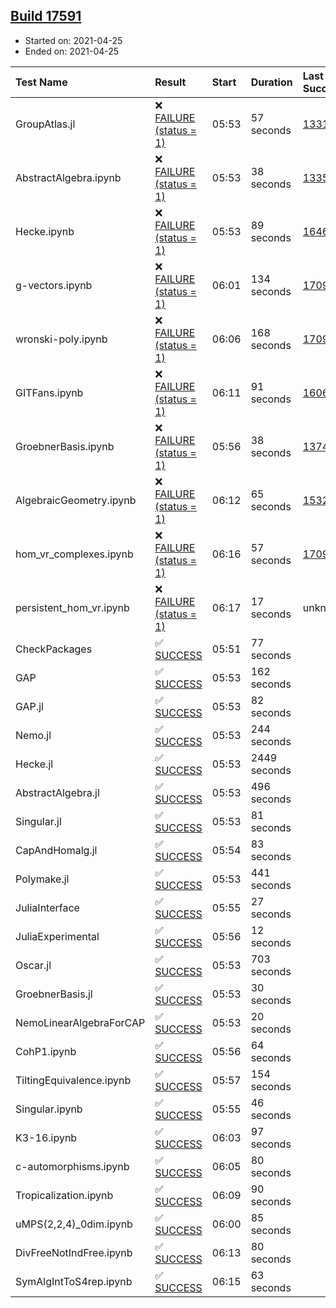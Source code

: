 ## [Build 17591](https://oscarci.mathematik.uni-kl.de/job/oscar/17591/)

* Started on: 2021-04-25
* Ended on: 2021-04-25

| Test Name    | Result | Start | Duration | Last Success | First Failure |
|:-------------|:-------|:------|:---------|:-------------|:--------------|
| GroupAtlas.jl | ❌ [FAILURE (status = 1)](https://oscarci.mathematik.uni-kl.de/job/oscar/17591/artifact/logs/build-17591/GroupAtlas.jl.log) | 05:53 | 57 seconds | [13311](https://oscarci.mathematik.uni-kl.de/job/oscar/13311/) | [13312](https://oscarci.mathematik.uni-kl.de/job/oscar/13312/) |
| AbstractAlgebra.ipynb | ❌ [FAILURE (status = 1)](https://oscarci.mathematik.uni-kl.de/job/oscar/17591/artifact/logs/build-17591/AbstractAlgebra.ipynb.log) | 05:53 | 38 seconds | [13355](https://oscarci.mathematik.uni-kl.de/job/oscar/13355/) | [13356](https://oscarci.mathematik.uni-kl.de/job/oscar/13356/) |
| Hecke.ipynb | ❌ [FAILURE (status = 1)](https://oscarci.mathematik.uni-kl.de/job/oscar/17591/artifact/logs/build-17591/Hecke.ipynb.log) | 05:53 | 89 seconds | [16463](https://oscarci.mathematik.uni-kl.de/job/oscar/16463/) | [16464](https://oscarci.mathematik.uni-kl.de/job/oscar/16464/) |
| g-vectors.ipynb | ❌ [FAILURE (status = 1)](https://oscarci.mathematik.uni-kl.de/job/oscar/17591/artifact/logs/build-17591/g-vectors.ipynb.log) | 06:01 | 134 seconds | [17099](https://oscarci.mathematik.uni-kl.de/job/oscar/17099/) | [17100](https://oscarci.mathematik.uni-kl.de/job/oscar/17100/) |
| wronski-poly.ipynb | ❌ [FAILURE (status = 1)](https://oscarci.mathematik.uni-kl.de/job/oscar/17591/artifact/logs/build-17591/wronski-poly.ipynb.log) | 06:06 | 168 seconds | [17098](https://oscarci.mathematik.uni-kl.de/job/oscar/17098/) | [17099](https://oscarci.mathematik.uni-kl.de/job/oscar/17099/) |
| GITFans.ipynb | ❌ [FAILURE (status = 1)](https://oscarci.mathematik.uni-kl.de/job/oscar/17591/artifact/logs/build-17591/GITFans.ipynb.log) | 06:11 | 91 seconds | [16068](https://oscarci.mathematik.uni-kl.de/job/oscar/16068/) | [16069](https://oscarci.mathematik.uni-kl.de/job/oscar/16069/) |
| GroebnerBasis.ipynb | ❌ [FAILURE (status = 1)](https://oscarci.mathematik.uni-kl.de/job/oscar/17591/artifact/logs/build-17591/GroebnerBasis.ipynb.log) | 05:56 | 38 seconds | [13748](https://oscarci.mathematik.uni-kl.de/job/oscar/13748/) | [13749](https://oscarci.mathematik.uni-kl.de/job/oscar/13749/) |
| AlgebraicGeometry.ipynb | ❌ [FAILURE (status = 1)](https://oscarci.mathematik.uni-kl.de/job/oscar/17591/artifact/logs/build-17591/AlgebraicGeometry.ipynb.log) | 06:12 | 65 seconds | [15322](https://oscarci.mathematik.uni-kl.de/job/oscar/15322/) | [15323](https://oscarci.mathematik.uni-kl.de/job/oscar/15323/) |
| hom_vr_complexes.ipynb | ❌ [FAILURE (status = 1)](https://oscarci.mathematik.uni-kl.de/job/oscar/17591/artifact/logs/build-17591/hom_vr_complexes.ipynb.log) | 06:16 | 57 seconds | [17099](https://oscarci.mathematik.uni-kl.de/job/oscar/17099/) | [17100](https://oscarci.mathematik.uni-kl.de/job/oscar/17100/) |
| persistent_hom_vr.ipynb | ❌ [FAILURE (status = 1)](https://oscarci.mathematik.uni-kl.de/job/oscar/17591/artifact/logs/build-17591/persistent_hom_vr.ipynb.log) | 06:17 | 17 seconds | unknown | unknown |
| CheckPackages | ✅ [SUCCESS](https://oscarci.mathematik.uni-kl.de/job/oscar/17591/artifact/logs/build-17591/CheckPackages.log) | 05:51 | 77 seconds |  |  |
| GAP | ✅ [SUCCESS](https://oscarci.mathematik.uni-kl.de/job/oscar/17591/artifact/logs/build-17591/GAP.log) | 05:53 | 162 seconds |  |  |
| GAP.jl | ✅ [SUCCESS](https://oscarci.mathematik.uni-kl.de/job/oscar/17591/artifact/logs/build-17591/GAP.jl.log) | 05:53 | 82 seconds |  |  |
| Nemo.jl | ✅ [SUCCESS](https://oscarci.mathematik.uni-kl.de/job/oscar/17591/artifact/logs/build-17591/Nemo.jl.log) | 05:53 | 244 seconds |  |  |
| Hecke.jl | ✅ [SUCCESS](https://oscarci.mathematik.uni-kl.de/job/oscar/17591/artifact/logs/build-17591/Hecke.jl.log) | 05:53 | 2449 seconds |  |  |
| AbstractAlgebra.jl | ✅ [SUCCESS](https://oscarci.mathematik.uni-kl.de/job/oscar/17591/artifact/logs/build-17591/AbstractAlgebra.jl.log) | 05:53 | 496 seconds |  |  |
| Singular.jl | ✅ [SUCCESS](https://oscarci.mathematik.uni-kl.de/job/oscar/17591/artifact/logs/build-17591/Singular.jl.log) | 05:53 | 81 seconds |  |  |
| CapAndHomalg.jl | ✅ [SUCCESS](https://oscarci.mathematik.uni-kl.de/job/oscar/17591/artifact/logs/build-17591/CapAndHomalg.jl.log) | 05:54 | 83 seconds |  |  |
| Polymake.jl | ✅ [SUCCESS](https://oscarci.mathematik.uni-kl.de/job/oscar/17591/artifact/logs/build-17591/Polymake.jl.log) | 05:53 | 441 seconds |  |  |
| JuliaInterface | ✅ [SUCCESS](https://oscarci.mathematik.uni-kl.de/job/oscar/17591/artifact/logs/build-17591/JuliaInterface.log) | 05:55 | 27 seconds |  |  |
| JuliaExperimental | ✅ [SUCCESS](https://oscarci.mathematik.uni-kl.de/job/oscar/17591/artifact/logs/build-17591/JuliaExperimental.log) | 05:56 | 12 seconds |  |  |
| Oscar.jl | ✅ [SUCCESS](https://oscarci.mathematik.uni-kl.de/job/oscar/17591/artifact/logs/build-17591/Oscar.jl.log) | 05:53 | 703 seconds |  |  |
| GroebnerBasis.jl | ✅ [SUCCESS](https://oscarci.mathematik.uni-kl.de/job/oscar/17591/artifact/logs/build-17591/GroebnerBasis.jl.log) | 05:53 | 30 seconds |  |  |
| NemoLinearAlgebraForCAP | ✅ [SUCCESS](https://oscarci.mathematik.uni-kl.de/job/oscar/17591/artifact/logs/build-17591/NemoLinearAlgebraForCAP.log) | 05:53 | 20 seconds |  |  |
| CohP1.ipynb | ✅ [SUCCESS](https://oscarci.mathematik.uni-kl.de/job/oscar/17591/artifact/logs/build-17591/CohP1.ipynb.log) | 05:56 | 64 seconds |  |  |
| TiltingEquivalence.ipynb | ✅ [SUCCESS](https://oscarci.mathematik.uni-kl.de/job/oscar/17591/artifact/logs/build-17591/TiltingEquivalence.ipynb.log) | 05:57 | 154 seconds |  |  |
| Singular.ipynb | ✅ [SUCCESS](https://oscarci.mathematik.uni-kl.de/job/oscar/17591/artifact/logs/build-17591/Singular.ipynb.log) | 05:55 | 46 seconds |  |  |
| K3-16.ipynb | ✅ [SUCCESS](https://oscarci.mathematik.uni-kl.de/job/oscar/17591/artifact/logs/build-17591/K3-16.ipynb.log) | 06:03 | 97 seconds |  |  |
| c-automorphisms.ipynb | ✅ [SUCCESS](https://oscarci.mathematik.uni-kl.de/job/oscar/17591/artifact/logs/build-17591/c-automorphisms.ipynb.log) | 06:05 | 80 seconds |  |  |
| Tropicalization.ipynb | ✅ [SUCCESS](https://oscarci.mathematik.uni-kl.de/job/oscar/17591/artifact/logs/build-17591/Tropicalization.ipynb.log) | 06:09 | 90 seconds |  |  |
| uMPS(2,2,4)_0dim.ipynb | ✅ [SUCCESS](https://oscarci.mathematik.uni-kl.de/job/oscar/17591/artifact/logs/build-17591/uMPS-2-2-4-_0dim.ipynb.log) | 06:00 | 85 seconds |  |  |
| DivFreeNotIndFree.ipynb | ✅ [SUCCESS](https://oscarci.mathematik.uni-kl.de/job/oscar/17591/artifact/logs/build-17591/DivFreeNotIndFree.ipynb.log) | 06:13 | 80 seconds |  |  |
| SymAlgIntToS4rep.ipynb | ✅ [SUCCESS](https://oscarci.mathematik.uni-kl.de/job/oscar/17591/artifact/logs/build-17591/SymAlgIntToS4rep.ipynb.log) | 06:15 | 63 seconds |  |  |
